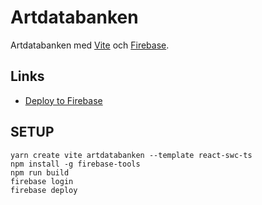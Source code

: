 # Artdatabanken

Artdatabanken med [Vite](https://vitejs.dev/guide) och [Firebase](https://console.firebase.google.com/).

## Links

- [Deploy to Firebase](https://vitejs.dev/guide/static-deploy.html#google-firebase)

## SETUP

```
yarn create vite artdatabanken --template react-swc-ts
npm install -g firebase-tools
npm run build
firebase login
firebase deploy
```
